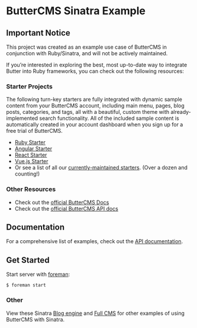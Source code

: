 # ButterCMS Sinatra Example

## Important Notice
This project was created as an example use case of ButterCMS in conjunction with Ruby/Sinatra, and will not be actively maintained. 

If you’re interested in exploring the best, most up-to-date way to integrate Butter into Ruby frameworks, you can check out the following resources:

### Starter Projects

The following turn-key starters are fully integrated with dynamic sample content from your ButterCMS account, including main menu, pages, blog posts, categories, and tags, all with a beautiful, custom theme with already-implemented search functionality. All of the included sample content is automatically created in your account dashboard when you sign up for a free trial of ButterCMS.
- [Ruby Starter](https://buttercms.com/starters/ruby-starter-project/)
- [Angular Starter](https://buttercms.com/starters/angular-starter-project/)
- [React Starter](https://buttercms.com/starters/react-starter-project/)
- [Vue.js Starter](https://buttercms.com/starters/vuejs-starter-project/)
- Or see a list of all our [currently-maintained starters](https://buttercms.com/starters/). (Over a dozen and counting!)

### Other Resources
- Check out the [official ButterCMS Docs](https://buttercms.com/docs/)
- Check out the [official ButterCMS API docs](https://buttercms.com/docs/api/)


## Documentation

For a comprehensive list of examples, check out the [API documentation](https://buttercms.com/docs/api/).

## Get Started

Start server with [foreman](https://github.com/ddollar/foreman):

```
$ foreman start
```

### Other

View these Sinatra [Blog engine](https://buttercms.com/rails-blog-engine/) and [Full CMS](https://buttercms.com/ruby-cms/) for other examples of using ButterCMS with Sinatra.
